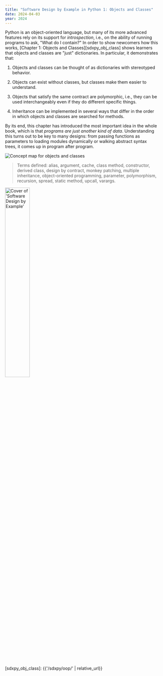 ```yaml
---
title: "Software Design by Example in Python 1: Objects and Classes"
date: 2024-04-03
year: 2024
---
```


Python is an object-oriented language,
but many of its more advanced features rely on its support for *introspection*,
i.e.,
on the ability of running programs to ask,
"What do I contain?"
In order to show newcomers how this works,
[Chapter 1: Objects and Classes][sdxpy_obj_class]
shows learners that objects and classes are "just" dictionaries.
In particular,
it demonstrates that:

1.  Objects and classes can be thought of as dictionaries with stereotyped behavior.

2.  Objects can exist without classes, but classes make them easier to understand.

3.  Objects that satisfy the same contract are polymorphic,
    i.e.,
    they can be used interchangeably even if they do different specific things.

4.  Inheritance can be implemented in several ways
    that differ in the order in which objects and classes are searched for methods.

By its end,
this chapter has introduced the most important idea in the whole book,
which is that *programs are just another kind of data*.
Understanding this turns out to be key to many designs:
from passing functions as parameters
to loading modules dynamically or walking abstract syntax trees,
it comes up in program after program.

<img class="center" src="{{'/sdxpy/oop/concept_map.svg' | relative_url}}" alt="Concept map for objects and classes"/>

> Terms defined: alias, argument, cache, class method, constructor, derived class, design by contract, monkey patching, multiple inheritance, object-oriented programming, parameter, polymorphism, recursion, spread, static method, upcall, varargs.

<img src="{{'/sdxpy/sdxpy-cover.png' | relative_url}}" alt="Cover of 'Software Design by Example'" width="40%" class="centered">

[sdxpy_obj_class]: {{'/sdxpy/oop/' | relative_url}}
